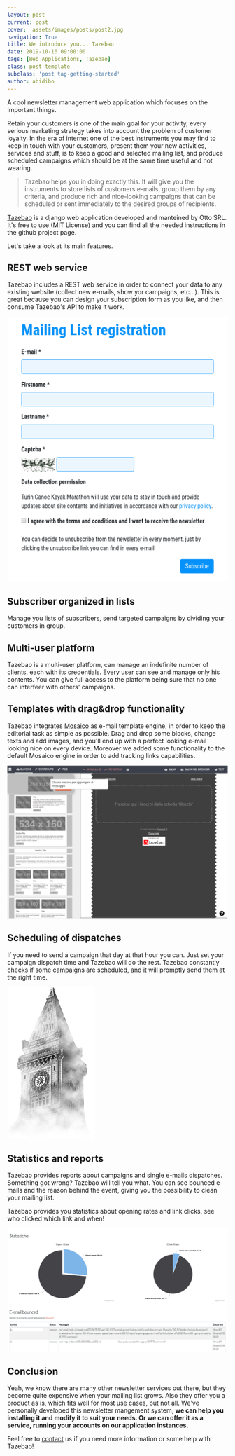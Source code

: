 ```yaml
---
layout: post
current: post
cover:  assets/images/posts/post2.jpg
navigation: True
title: We introduce you... Tazebao
date: 2019-10-16 09:00:00
tags: [Web Applications, Tazebao]
class: post-template
subclass: 'post tag-getting-started'
author: abidibo
---
```


A cool newsletter management web application which focuses on the important things.

Retain your customers is one of the main goal for your activity, every serious marketing strategy takes into account the problem of customer loyalty. In the era of internet one of the best instruments you may find to keep in touch with your customers, present them your new activities, services and stuff, is to keep a good and selected mailing list, and produce scheduled campaigns which should be at the same time useful and not wearing.

> Tazebao helps you in doing exactly this. It will give you the instruments to store lists of customers e-mails, group them by any criteria, and produce rich and nice-looking campaigns that can be scheduled or sent immediately to the desired groups of recipients.

[Tazebao](https://www.github.com/otto-torino/tazebao) is a django web application developed and manteined by Otto SRL. It's free to use (MIT License) and you can find all the needed instructions in the github project page.

Let's take a look at its main features.

## REST web service

Tazebao includes a REST web service in order to connect your data to any existing website (collect new e-mails, show yor campaigns, etc...). This is great because you can design your subscription form as you like, and then consume Tazebao's API to make it work.

![Subscription form](/assets/images/posts/tazebao-rest.png)

## Subscriber organized in lists

Manage you lists of subscribers, send targeted campaigns by dividing your customers in group.


## Multi-user platform

Tazebao is a multi-user platform, can manage an indefinite number of clients, each with its credentials. Every user can see and manage only his contents. You can give full access to the platform being sure that no one can interfeer with others' campaigns.


## Templates with drag&drop functionality

Tazebao integrates [Mosaico](https://github.com/voidlabs/mosaico) as e-mail template engine, in order to keep the editorial task as simple as possible. Drag and drop some blocks, change texts and add images, and you'll end up with a perfect looking e-mail looking nice on every device. Moreover we added some functionality to the default Mosaico engine in order to add tracking links capabilities.

![Subscription form](/assets/images/posts/tazebao-mosaico.png)


## Scheduling of dispatches

If you need to send a campaign that day at that hour you can. Just set your campaign dispatch time and Tazebao will do the rest. Tazebao constantly checks if some campaigns are scheduled, and it will promptly send them at the right time.

![Scheduling](/assets/images/posts/tazebao-scheduling.jpg)


## Statistics and reports

Tazebao provides reports about campaigns and single e-mails dispatches.   
Something got wrong? Tazebao will tell you what. You can see bounced e-mails and the reason behind the event, giving you the possibility to clean your mailing list.

Tazebao provides you statistics about opening rates and link clicks, see who clicked which link and when!

![Scheduling](/assets/images/posts/tazebao-stats.png)


## Conclusion

Yeah, we know there are many other newsletter services out there, but they become quite expensive when your mailing list grows. Also they offer you a product as is, which fits well for most use cases, but not all. We've personally developed this newsletter mangement system, **we can help you installing it and modify it to suit your needs. Or we can offer it as a service, running your accounts on our application instances.**

Feel free to [contact](mailto:mail@otto.to.it) us if you need more information or some help with Tazebao!


